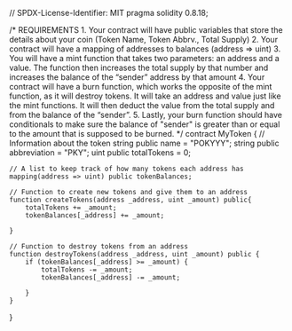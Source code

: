 // SPDX-License-Identifier: MIT
pragma solidity 0.8.18;

/*
       REQUIREMENTS
    1. Your contract will have public variables that store the details about your coin (Token Name, Token Abbrv., Total Supply)
    2. Your contract will have a mapping of addresses to balances (address => uint)
    3. You will have a mint function that takes two parameters: an address and a value. 
       The function then increases the total supply by that number and increases the balance 
       of the “sender” address by that amount
    4. Your contract will have a burn function, which works the opposite of the mint function, as it will destroy tokens. 
       It will take an address and value just like the mint functions. It will then deduct the value from the total supply 
       and from the balance of the “sender”.
    5. Lastly, your burn function should have conditionals to make sure the balance of "sender" is greater than or equal 
       to the amount that is supposed to be burned.
*/
contract MyToken {
    // Information about the token
    string public name = "POKYYY";
    string public abbreviation = "PKY";
    uint public totalTokens = 0;

    // A list to keep track of how many tokens each address has
    mapping(address => uint) public tokenBalances;

    // Function to create new tokens and give them to an address
    function createTokens(address _address, uint _amount) public{
        totalTokens += _amount;
        tokenBalances[_address] += _amount;
        
    }

    // Function to destroy tokens from an address
    function destroyTokens(address _address, uint _amount) public {
        if (tokenBalances[_address] >= _amount) {
            totalTokens -= _amount;
            tokenBalances[_address] -= _amount;
            
        }
    }
}
